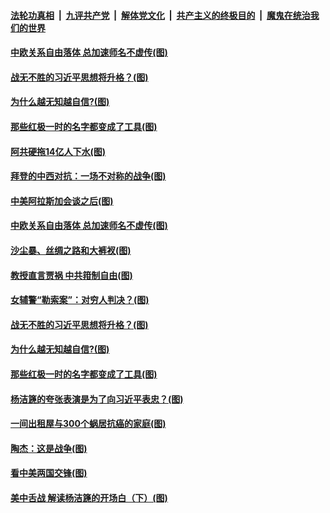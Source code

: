 ####  [法轮功真相](../../../../basic/blob/master/README.md?t=03252301) &nbsp;|&nbsp; [九评共产党](../../../../9ping.md/blob/master/README.md?t=03252301) &nbsp;|&nbsp; [解体党文化](../../../../jtdwh.md/blob/master/README.md?t=03252301)  &nbsp;|&nbsp; [共产主义的终极目的](../../../../gczydzjmd.md/blob/master/README.md?t=03252301) &nbsp;|&nbsp; [魔鬼在统治我们的世界](../../../../mgztzwmdsj.md/blob/master/README.md?t=03252301) 


#### [中欧关系自由落体 总加速师名不虚传(图)](../pages/p4/966648.md?t=03252301) 


#### [战无不胜的习近平思想将升格？(图)](../pages/p4/966541.md?t=03252301) 

#### [为什么越无知越自信?(图)](../pages/p4/966540.md?t=03252301) 

#### [那些红极一时的名字都变成了工具(图)](../pages/p4/966532.md?t=03252301) 




#### [阿共硬拖14亿人下水(图)](../pages/p4/966658.md?t=03252301) 

#### [拜登的中西对抗：一场不对称的战争(图)](../pages/p4/966656.md?t=03252301) 

#### [中美阿拉斯加会谈之后(图)](../pages/p4/966653.md?t=03252301) 

#### [中欧关系自由落体 总加速师名不虚传(图)](../pages/p4/966648.md?t=03252301) 

#### [沙尘暴、丝绸之路和大裤衩(图)](../pages/p4/966645.md?t=03252301) 

#### [教授直言贾祸 中共箝制自由(图)](../pages/p4/966552.md?t=03252301) 


#### [女辅警“勒索案”：对穷人判决？(图)](../pages/p4/966545.md?t=03252301) 

#### [战无不胜的习近平思想将升格？(图)](../pages/p4/966541.md?t=03252301) 

#### [为什么越无知越自信?(图)](../pages/p4/966540.md?t=03252301) 

#### [那些红极一时的名字都变成了工具(图)](../pages/p4/966532.md?t=03252301) 

#### [杨洁篪的夸张表演是为了向习近平表忠？(图)](../pages/p4/966528.md?t=03252301) 


#### [一间出租屋与300个蜗居抗癌的家庭(图)](../pages/p4/966422.md?t=03252301) 

#### [陶杰：这是战争(图)](../pages/p4/966416.md?t=03252301) 

#### [看中美两国交锋(图)](../pages/p4/966414.md?t=03252301) 

#### [美中舌战 解读杨洁篪的开场白（下）(图)](../pages/p4/966413.md?t=03252301) 

